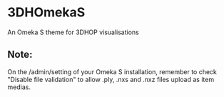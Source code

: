 # 3DHOmekaS
An Omeka S theme for 3DHOP visualisations

## Note:
On the /admin/setting of your Omeka S installation, remember to check "Disable file validation" to allow .ply, .nxs and .nxz files upload as item medias.
